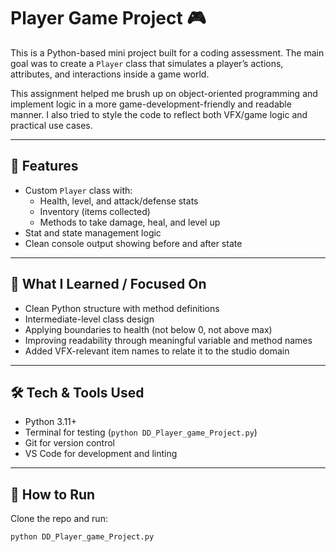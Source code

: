 # Player Game Project 🎮

This is a Python-based mini project built for a coding assessment. The main goal was to create a `Player` class that simulates a player’s actions, attributes, and interactions inside a game world.

This assignment helped me brush up on object-oriented programming and implement logic in a more game-development-friendly and readable manner. I also tried to style the code to reflect both VFX/game logic and practical use cases.

---

## 📌 Features

- Custom `Player` class with:
  - Health, level, and attack/defense stats
  - Inventory (items collected)
  - Methods to take damage, heal, and level up
- Stat and state management logic
- Clean console output showing before and after state

---

## 🧠 What I Learned / Focused On

- Clean Python structure with method definitions
- Intermediate-level class design
- Applying boundaries to health (not below 0, not above max)
- Improving readability through meaningful variable and method names
- Added VFX-relevant item names to relate it to the studio domain

---

## 🛠️ Tech & Tools Used

- Python 3.11+
- Terminal for testing (`python DD_Player_game_Project.py`)
- Git for version control
- VS Code for development and linting

---

## 🧪 How to Run

Clone the repo and run:

```bash
python DD_Player_game_Project.py

